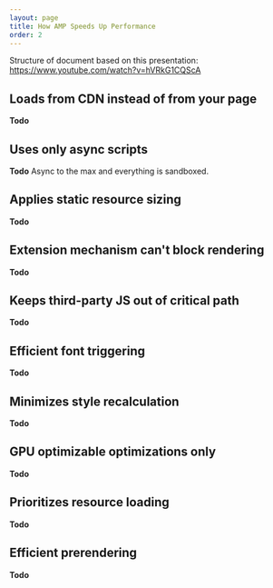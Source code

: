 ```yaml
---
layout: page
title: How AMP Speeds Up Performance
order: 2
---
```

Structure of document based on this presentation: https://www.youtube.com/watch?v=hVRkG1CQScA

## Loads from CDN instead of from your page

**Todo**

## Uses only async scripts

**Todo** Async to the max and everything is sandboxed.

## Applies static resource sizing

**Todo**

## Extension mechanism can't block rendering

**Todo**

## Keeps third-party JS out of critical path

**Todo**

## Efficient font triggering

**Todo**

## Minimizes style recalculation

**Todo**

## GPU optimizable optimizations only

**Todo**

## Prioritizes resource loading

**Todo**

## Efficient prerendering

**Todo**

